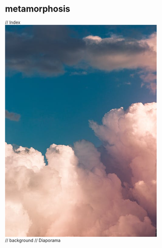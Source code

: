# metamorphosis
// Index
![pexels-photo-3560044](https://github.com/magicickey/metamorphosis/blob/main/pexels-photo-3560044.jpeg?raw=true)
// background
// Diaporama

